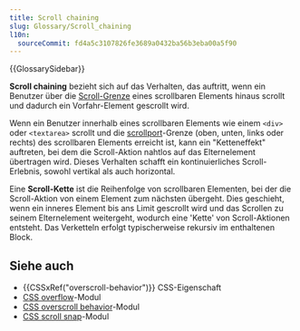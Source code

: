 ```yaml
---
title: Scroll chaining
slug: Glossary/Scroll_chaining
l10n:
  sourceCommit: fd4a5c3107826fe3689a0432ba56b3eba00a5f90
---
```


{{GlossarySidebar}}

**Scroll chaining** bezieht sich auf das Verhalten, das auftritt, wenn ein Benutzer über die [Scroll-Grenze](/de/docs/Glossary/Scroll_boundary) eines scrollbaren Elements hinaus scrollt und dadurch ein Vorfahr-Element gescrollt wird.

Wenn ein Benutzer innerhalb eines scrollbaren Elements wie einem `<div>` oder `<textarea>` scrollt und die [scrollport](/de/docs/Glossary/Scroll_container#scrollport)-Grenze (oben, unten, links oder rechts) des scrollbaren Elements erreicht ist, kann ein "Ketteneffekt" auftreten, bei dem die Scroll-Aktion nahtlos auf das Elternelement übertragen wird. Dieses Verhalten schafft ein kontinuierliches Scroll-Erlebnis, sowohl vertikal als auch horizontal.

Eine **Scroll-Kette** ist die Reihenfolge von scrollbaren Elementen, bei der die Scroll-Aktion von einem Element zum nächsten übergeht. Dies geschieht, wenn ein inneres Element bis ans Limit gescrollt wird und das Scrollen zu seinem Elternelement weitergeht, wodurch eine 'Kette' von Scroll-Aktionen entsteht. Das Verketteln erfolgt typischerweise rekursiv im enthaltenen Block.

## Siehe auch

- {{CSSxRef("overscroll-behavior")}} CSS-Eigenschaft
- [CSS overflow](/de/docs/Web/CSS/CSS_overflow)-Modul
- [CSS overscroll behavior](/de/docs/Web/CSS/CSS_overscroll_behavior)-Modul
- [CSS scroll snap](/de/docs/Web/CSS/CSS_scroll_snap)-Modul
